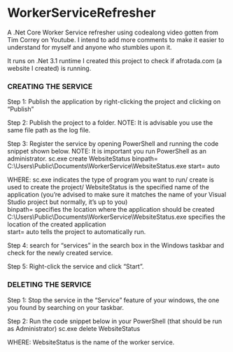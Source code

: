 # WorkerServiceRefresher
A .Net Core Worker Service refresher using codealong video gotten from Tim Correy on Youtube. I intend to add more comments to make it easier to understand for myself and anyone who stumbles upon it.

It runs on .Net 3.1 runtime
I created this project to check if afrotada.com (a website I created) is running.

### CREATING THE SERVICE

Step 1: Publish the application by right-clicking the project and clicking on “Publish”

Step 2: Publish the project to a folder.
NOTE: It is advisable you use the same file path as the log file.

Step 3: Register the service by opening PowerShell and running the code snippet shown below. 
NOTE: It is important you run PowerShell as an administrator.
sc.exe create WebsiteStatus binpath= C:\Users\Public\Documents\WorkerService\WebsiteStatus.exe start= auto

WHERE:	sc.exe indicates the type of program you want to run/
	create is used to create the project/
	WebsiteStatus is the specified name of the application (you’re advised to make sure it matches the name of your Visual Studio project but normally, it’s up to you)<br /> 
	binpath= specifies the location where the application should be created<br /> 
	C:\Users\Public\Documents\WorkerService\WebsiteStatus.exe specifies the location of the created application<br /> 
	start= auto tells the project to automatically run.

Step 4: search for “services” in the search box in the Windows taskbar and check for the newly created service.

Step 5: Right-click the service and click “Start”.


### DELETING THE SERVICE

Step 1: Stop the service in the “Service” feature of your windows, the one you found by searching on your taskbar.

Step 2: Run the code snippet below in your PowerShell (that should be run as Administrator)
sc.exe delete WebsiteStatus


WHERE: WebsiteStatus is the name of the worker service.
